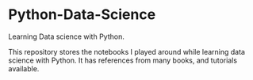 # Python-Data-Science
Learning Data science with Python. 

This repository stores the notebooks I played around while learning data science with Python. It has references from many books, and tutorials available. 
